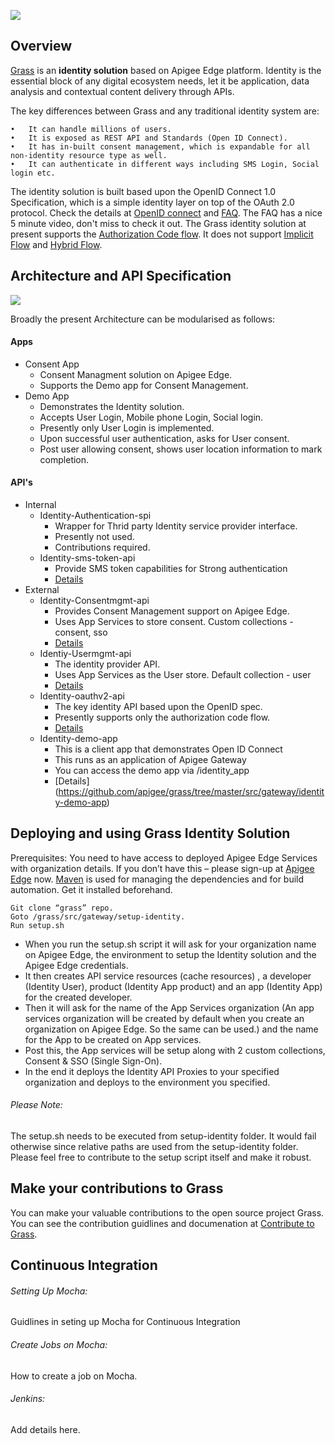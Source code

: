 <p align="left"><a href="http://apigee.com/"><img src="http://apigee.com/about/sites/all/themes/apigee_themes/apigee_mktg/images/logo.png"/></a></p>

Overview
--------
[Grass](https://github.com/apigee/grass#grass-definition) is an **identity solution** based on Apigee Edge platform. Identity is the essential block of any digital ecosystem needs, let it be application, data analysis and contextual content delivery through APIs. 

The key differences between Grass and any traditional identity system are:

    •	It can handle millions of users. 
    •	It is exposed as REST API and Standards (Open ID Connect).
    •	It has in-built consent management, which is expandable for all non-identity resource type as well.
    •	It can authenticate in different ways including SMS Login, Social login etc.
    
The identity solution is built based upon the OpenID Connect 1.0 Specification, which is a simple identity layer on top of the OAuth 2.0 protocol. Check the details at [OpenID connect](http://openid.net/connect/) and [FAQ](http://openid.net/connect/faq/). The FAQ has a nice 5 minute video, don't miss to check it out.
The Grass identity solution at present supports the [Authorization Code flow](http://openid.net/specs/openid-connect-core-1_0.html#CodeFlowAuth). It does not support [Implicit Flow](http://openid.net/specs/openid-connect-core-1_0.html#ImplicitFlowAuth) and [Hybrid Flow](http://openid.net/specs/openid-connect-core-1_0.html#HybridFlowAuth).


Architecture and API Specification
----------------------------------

<p align="left"><a><img src="https://i.cloudup.com/55Lv-NK4H2.png"/></a></p>


Broadly the present Architecture can be modularised as follows:

#### Apps
   * Consent App
     * Consent Managment solution on Apigee Edge. 
     * Supports the Demo app for Consent Management.
   * Demo App
     * Demonstrates the Identity solution. 
     * Accepts User Login, Mobile phone Login, Social login.
     * Presently only User Login is implemented. 
     * Upon successful user authentication, asks for User consent.
     * Post user allowing consent, shows user location information to mark completion.

#### API's
   * Internal
     * Identity-Authentication-spi
        * Wrapper for Thrid party Identity service provider interface. 
        * Presently not used. 
        * Contributions required.
     * Identity-sms-token-api
        * Provide SMS token capabilities for Strong authentication
        * [Details](https://github.com/apigee/grass/blob/master/docs/source/token-validation-api.md)
   * External
     * Identity-Consentmgmt-api
        * Provides Consent Management support on Apigee Edge. 
        * Uses App Services to store consent. Custom collections - consent, sso
        * [Details](https://github.com/apigeecs/grass/blob/master/docs/source/consent-management-api.md)
     * Identiy-Usermgmt-api
        * The identity provider API. 
        * Uses App Services as the User store. Default collection - user
        * [Details](https://github.com/apigeecs/grass/blob/master/docs/source/index.md)               
     * Identity-oauthv2-api
        * The key identity API based upon the OpenID spec.
        * Presently supports only the authorization code flow. 
        * [Details](https://github.com/apigeecs/grass/blob/master/docs/source/identity-api.md)
     * Identity-demo-app
        * This is a client app that demonstrates Open ID Connect 
        * This runs as an application of Apigee Gateway
        * You can access the demo app via <Apigee Gateway Base URL>/identity_app
        * [Details] (https://github.com/apigee/grass/tree/master/src/gateway/identity-demo-app)
            


Deploying and using Grass Identity Solution
-------------------------------------------
Prerequisites:
You need to have access to deployed Apigee Edge Services with organization details. If you don’t have this – please sign-up at [Apigee Edge](http://enterprise.apigee.com) now.
[Maven](http://maven.apache.org) is used for managing the dependencies and for build automation. Get it installed beforehand.

    Git clone “grass” repo.
    Goto /grass/src/gateway/setup-identity. 
    Run setup.sh

* When you run the setup.sh script it will ask for your organization name on Apigee Edge, the environment to setup the Identity solution and the Apigee Edge credentials.	
* It then creates API service resources (cache resources) ,  a developer (Identity User),  product (Identity App product) and an app (Identity App) for the created developer. 
* Then it will ask for the name of the App Services organization (An app services organization will be created by default when you create an organization on Apigee Edge. So the same can be used.) and the name for the App to be created on App services. 
* Post this, the App services will be setup along with 2 custom collections, Consent & SSO (Single Sign-On). 
* In the end it deploys the Identity API Proxies to your specified organization and deploys to the environment you specified.


###### Please Note: 
The setup.sh needs to be executed from setup-identity folder. It would fail otherwise since relative paths are used from the setup-identity folder. Please feel free to contribute to the setup script itself and make it robust.

Make your contributions to Grass
--------------------------------
You can make your valuable contributions to the open source project Grass. You can see the contribution guidlines and documenation at [Contribute to Grass](https://github.com/apigee/grass/blob/master/CONTRIBUTING.md).

Continuous Integration
----------------------
###### Setting Up Mocha: 
Guidlines in seting up Mocha for Continuous Integration

###### Create Jobs on Mocha: 
How to create a job on Mocha.

###### Jenkins: 
Add details here.
